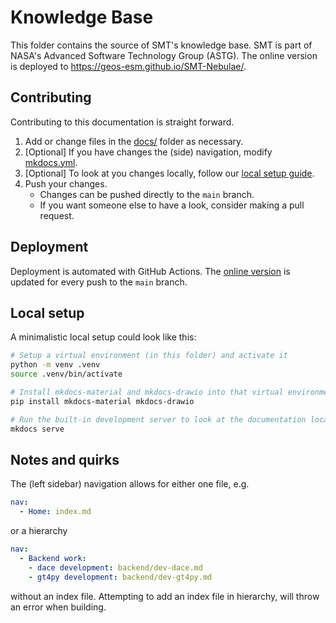 # Knowledge Base

This folder contains the source of SMT's knowledge base. SMT is part of NASA's Advanced Software Technology Group (ASTG). The online version is deployed to <https://geos-esm.github.io/SMT-Nebulae/>.

## Contributing

Contributing to this documentation is straight forward.

1. Add or change files in the [docs/](docs/) folder as necessary.
2. [Optional] If you have changes the (side) navigation, modify [mkdocs.yml](mkdocs.yml).
3. [Optional] To look at you changes locally, follow our [local setup guide](#local-setup).
4. Push your changes.
    - Changes can be pushed directly to the `main` branch.
    - If you want someone else to have a look, consider making a pull request.

## Deployment

Deployment is automated with GitHub Actions. The [online version](https://geos-esm.github.io/SMT-Nebulae/) is updated for every push to the `main` branch.

## Local setup

A minimalistic local setup could look like this:

```bash
# Setup a virtual environment (in this folder) and activate it
python -m venv .venv
source .venv/bin/activate

# Install mkdocs-material and mkdocs-drawio into that virtual environment
pip install mkdocs-material mkdocs-drawio

# Run the built-in development server to look at the documentation locally
mkdocs serve
```

## Notes and quirks

The (left sidebar) navigation allows for either one file, e.g.

```yml
nav:
  - Home: index.md
```

or a hierarchy

```yml
nav:
  - Backend work:
    - dace development: backend/dev-dace.md
    - gt4py development: backend/dev-gt4py.md
```

without an index file. Attempting to add an index file in hierarchy, will throw an error when building.
